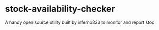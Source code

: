 # stock-availability-checker

A handy open source utility built by inferno333 to monitor and report stoc